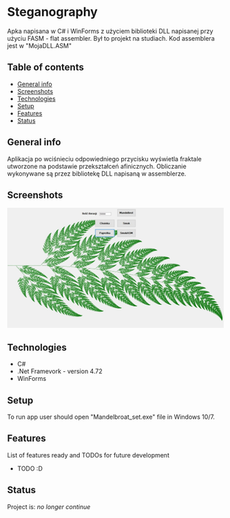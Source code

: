 # Steganography
Apka napisana w C# i WinForms z użyciem biblioteki DLL napisanej przy użyciu FASM - flat assembler. Był to projekt na studiach. Kod assemblera jest w "MojaDLL.ASM"

## Table of contents
* [General info](#general-info)
* [Screenshots](#screenshots)
* [Technologies](#technologies)
* [Setup](#setup)
* [Features](#features)
* [Status](#status)

## General info
Aplikacja po wciśnieciu odpowiedniego przycisku wyświetla fraktale utworzone na podstawie przekształceń afinicznych. Obliczanie wykonywane są przez bibliotekę DLL napisaną w assemblerze.

## Screenshots
![Example screenshot](./paprotka.jpg)

## Technologies
* C# 
* .Net Framevork - version 4.72
* WinForms 

## Setup
To run app user should open "Mandelbroat_set.exe" file in Windows 10/7.



## Features
List of features ready and TODOs for future development
* TODO :D



## Status
Project is:  _no longer continue_ 

